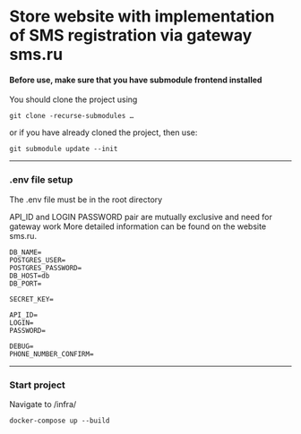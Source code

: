 ﻿# Store website with implementation of SMS registration via gateway sms.ru


#### Before use, make sure that you have **submodule frontend** installed
You should clone the project using

    git clone -recurse-submodules …

or if you have already cloned the project, then use:

    git submodule update --init

___

### .env file setup

The .env file must be in the root directory

API_ID and LOGIN PASSWORD pair are mutually exclusive and need for gateway work 
More detailed information can be found on the website sms.ru.

    DB_NAME=
    POSTGRES_USER=
    POSTGRES_PASSWORD=
    DB_HOST=db
    DB_PORT=
    
    SECRET_KEY=

    API_ID=
    LOGIN=
    PASSWORD=
    
    DEBUG=
    PHONE_NUMBER_CONFIRM=

___

### Start project
Navigate to /infra/ 

    docker-compose up --build
